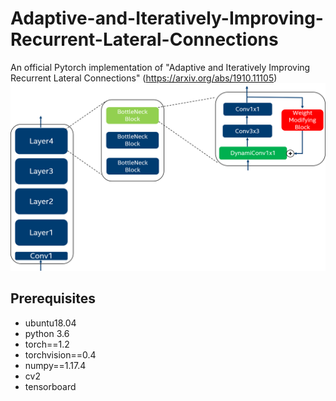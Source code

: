 # Adaptive-and-Iteratively-Improving-Recurrent-Lateral-Connections
An official Pytorch implementation of "Adaptive and Iteratively Improving Recurrent Lateral Connections" (https://arxiv.org/abs/1910.11105)  
<img src="BasicFeedback.png" alt="smiley" height="300px" width="550px">

## Prerequisites
- ubuntu18.04
- python 3.6
- torch==1.2
- torchvision==0.4
- numpy==1.17.4
- cv2
- tensorboard 
  


